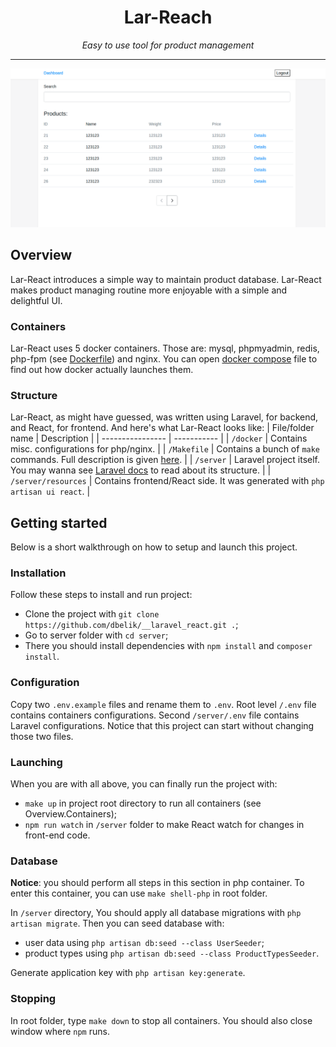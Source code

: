 <h1 align="center">Lar-Reach</h1>
<p align="center"><i>Easy to use tool for product management</i></p>
<hr>

![Lar-React search page](/docs/assets/search_page.png)

## Overview

Lar-React introduces a simple way to maintain product database. Lar-React makes
product managing routine more enjoyable with a simple and delightful UI.

### Containers

Lar-React uses 5 docker containers. Those are: mysql, phpmyadmin, redis, php-fpm (see [Dockerfile](/server/Dockerfile)) and nginx.
You can open [docker compose](/docker-compose.yml) file to find out how docker actually launches them.

### Structure

Lar-React, as might have guessed, was written using Laravel, for backend, and
React, for frontend. And here's what Lar-React looks like:
| File/folder name | Description |
| ---------------- | ----------- |
| `/docker` | Contains misc. configurations for php/nginx. |
| `/Makefile` | Contains a bunch of `make` commands. Full description is given [here](docs/Makefile.md). |
| `/server` | Laravel project itself. You may wanna see [Laravel docs](https://laravel.com/docs/8.x/structure) to read about its structure. |
| `/server/resources` | Contains frontend/React side. It was generated with `php artisan ui react`. |

## Getting started

Below is a short walkthrough on how to setup and launch this project.

### Installation

Follow these steps to install and run project:

- Clone the project with `git clone https://github.com/dbelik/__laravel_react.git .`;
- Go to server folder with `cd server`;
- There you should install dependencies with `npm install` and `composer install`.

### Configuration

Copy two `.env.example` files and rename them to `.env`.
Root level `/.env` file contains containers configurations. Second `/server/.env` file
contains Laravel configurations. Notice that this project can start without changing those two files.

### Launching

When you are with all above, you can finally run the project with:

- `make up` in project root directory to run all containers (see Overview.Containers);
- `npm run watch` in `/server` folder to make React watch for changes in front-end code.

### Database

__Notice__: you should perform all steps in this section in php container. To enter this container,
you can use ```make shell-php``` in root folder.

In `/server` directory, You should apply all database migrations with `php artisan migrate`. Then you can
seed database with:

- user data using `php artisan db:seed --class UserSeeder`;
- product types using `php artisan db:seed --class ProductTypesSeeder`.

Generate application key with `php artisan key:generate`.

### Stopping

In root folder, type `make down` to stop all containers. You should also close window where `npm` runs.
